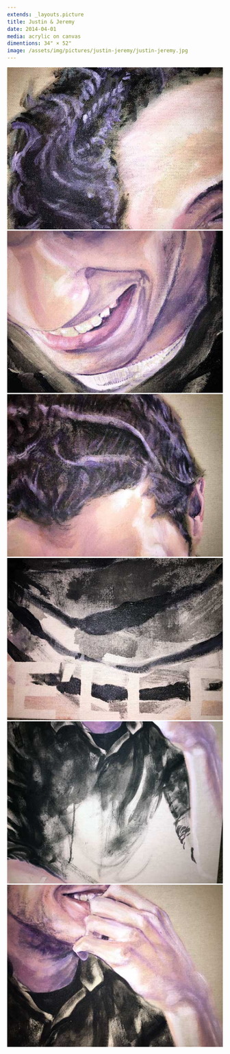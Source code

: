 ```yaml
---
extends: _layouts.picture
title: Justin & Jeremy
date: 2014-04-01
media: acrylic on canvas
dimentions: 34" × 52"
image: /assets/img/pictures/justin-jeremy/justin-jeremy.jpg
---
```


<div class="grid gap-px grid-cols-6">
    <img loading="lazy" class="col-span-2" src="/assets/img/pictures/justin-jeremy/justin-jeremy-detail-01.jpg">
    <img loading="lazy" class="col-span-2" src="/assets/img/pictures/justin-jeremy/justin-jeremy-detail-02.jpg">
    <img loading="lazy" class="col-span-2" src="/assets/img/pictures/justin-jeremy/justin-jeremy-detail-03.jpg">
    <img loading="lazy" class="col-span-2" src="/assets/img/pictures/justin-jeremy/justin-jeremy-detail-04.jpg">
    <img loading="lazy" class="col-span-2" src="/assets/img/pictures/justin-jeremy/justin-jeremy-detail-05.jpg">
    <img loading="lazy" class="col-span-2" src="/assets/img/pictures/justin-jeremy/justin-jeremy-detail-06.jpg">
</div>
